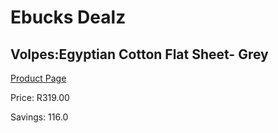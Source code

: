 
# Ebucks Dealz
## Volpes:Egyptian Cotton Flat Sheet- Grey
[Product Page](https://www.ebucks.com/web/shop/productSelected.do?prodId=317229893&catId=704983235)

Price: R319.00

Savings: 116.0


	